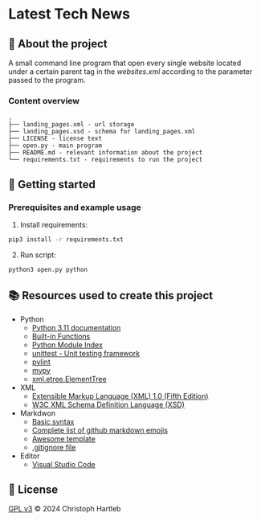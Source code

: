 # Latest Tech News

## :newspaper: About the project

A small command line program that open every single website located under a certain parent tag in the _websites.xml_ according to the parameter passed to the program.

### Content overview

    .
    ├── landing_pages.xml - url storage
    ├── landing_pages.xsd - schema for landing_pages.xml
    ├── LICENSE - license text
    ├── open.py - main program
    ├── README.md - relevant information about the project
    └── requirements.txt - requirements to run the project

## :runner: Getting started

### Prerequisites and example usage

1. Install requirements:

```bash
pip3 install -r requirements.txt
```

2. Run script:

```bash
python3 open.py python
```

## :books: Resources used to create this project

* Python
  * [Python 3.11 documentation](https://docs.python.org/3.11/)
  * [Built-in Functions](https://docs.python.org/3.11/library/functions.html)
  * [Python Module Index](https://docs.python.org/3.11/py-modindex.html)
  * [unittest - Unit testing framework](https://docs.python.org/3.11/library/unittest.html)
  * [pylint](https://pylint.readthedocs.io/en/stable/)
  * [mypy](https://mypy.readthedocs.io/en/stable/)
  * [xml.etree.ElementTree](https://docs.python.org/3.11/library/xml.etree.elementtree.html)
* XML
  * [Extensible Markup Language (XML) 1.0 (Fifth Edition)](https://www.w3.org/TR/xml/)
  * [W3C XML Schema Definition Language (XSD)](https://www.w3.org/TR/xmlschema11-1/)
* Markdwon
  * [Basic syntax](https://www.markdownguide.org/basic-syntax/)
  * [Complete list of github markdown emojis](https://dev.to/nikolab/complete-list-of-github-markdown-emoji-markup-5aia)
  * [Awesome template](http://github.com/Human-Activity-Recognition/blob/main/README.md)
  * [.gitignore file](https://git-scm.com/docs/gitignore)
* Editor
  * [Visual Studio Code](https://code.visualstudio.com/)

## :bookmark: License

[GPL v3](https://www.gnu.org/licenses/gpl-3.0.txt) :copyright: 2024 Christoph Hartleb
